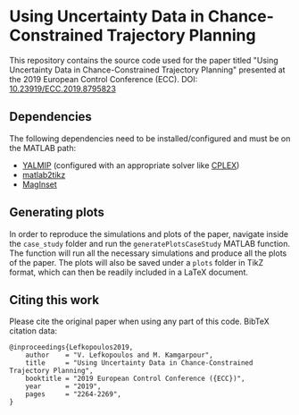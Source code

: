 
# Using Uncertainty Data in Chance-Constrained Trajectory Planning
This repository contains the source code used for the paper titled "Using Uncertainty Data in Chance-Constrained Trajectory Planning" presented at the 2019 European Control Conference (ECC). DOI: [10.23919/ECC.2019.8795823](https://doi.org/10.23919/ECC.2019.8795823)

## Dependencies
The following dependencies need to be installed/configured and must be on the MATLAB path:
- [YALMIP](https://yalmip.github.io/) (configured with an appropriate solver like [CPLEX]( https://www.ibm.com/analytics/cplex-optimizer))
- [matlab2tikz](https://github.com/matlab2tikz/matlab2tikz)
- [MagInset](https://www.mathworks.com/matlabcentral/fileexchange/49055-maginset)

## Generating plots
In order to reproduce the simulations and plots of the paper, navigate inside the `case_study` folder and run the `generatePlotsCaseStudy` MATLAB function. The function will run all the necessary simulations and produce all the plots of the paper. The plots will also be saved under a `plots` folder in TikZ format, which can then be readily included in a LaTeX document.

## Citing this work
Please cite the original paper when using any part of this code. BibTeX citation data:
```
@inproceedings{Lefkopoulos2019,
    author	  = "V. Lefkopoulos and M. Kamgarpour",
    title	  = "Using Uncertainty Data in Chance-Constrained Trajectory Planning",
    booktitle = "2019 European Control Conference ({ECC})",
    year	  = "2019",
    pages	  = "2264-2269",
}
```
